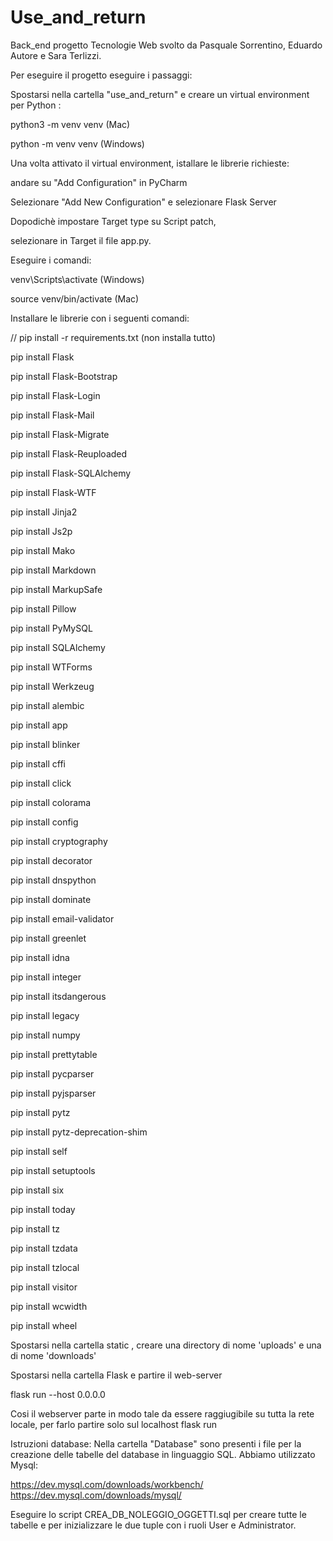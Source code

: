 # Use_and_return
Back_end progetto Tecnologie Web svolto da Pasquale Sorrentino, Eduardo Autore e Sara Terlizzi.

Per eseguire il progetto eseguire i passaggi:

Spostarsi nella cartella "use_and_return" e creare un virtual environment per Python :

python3 -m venv venv (Mac)

python -m venv venv (Windows)

Una volta attivato il virtual environment, istallare le librerie richieste:

andare su "Add Configuration" in PyCharm

Selezionare "Add New Configuration" e selezionare Flask Server

Dopodichè impostare Target type su Script patch,

selezionare in Target il file app.py.

Eseguire i comandi:

venv\Scripts\activate (Windows)

source venv/bin/activate (Mac)

Installare le librerie con i seguenti comandi:

// pip install -r requirements.txt (non installa tutto)

pip install Flask

pip install Flask-Bootstrap

pip install Flask-Login

pip install Flask-Mail

pip install Flask-Migrate

pip install Flask-Reuploaded

pip install Flask-SQLAlchemy

pip install Flask-WTF

pip install Jinja2

pip install Js2p

pip install Mako

pip install Markdown

pip install MarkupSafe

pip install Pillow

pip install PyMySQL

pip install SQLAlchemy

pip install WTForms

pip install Werkzeug

pip install alembic

pip install app

pip install blinker

pip install cffi

pip install click

pip install colorama

pip install config

pip install cryptography

pip install decorator

pip install dnspython

pip install dominate

pip install email-validator

pip install greenlet

pip install idna

pip install integer

pip install itsdangerous

pip install legacy

pip install numpy

pip install prettytable

pip install pycparser

pip install pyjsparser

pip install pytz

pip install pytz-deprecation-shim

pip install self

pip install setuptools

pip install six

pip install today

pip install tz

pip install tzdata

pip install tzlocal

pip install visitor

pip install wcwidth

pip install wheel

Spostarsi nella cartella static , creare una directory di nome 'uploads' e una di nome 'downloads'  

Spostarsi nella cartella Flask e partire il web-server

flask run --host 0.0.0.0

Cosi il webserver parte in modo tale da essere raggiugibile su tutta la rete locale, per farlo partire solo sul localhost 
flask run


Istruzioni database:
Nella cartella "Database" sono presenti i file per la creazione delle tabelle del database in linguaggio SQL.
Abbiamo utilizzato Mysql:

https://dev.mysql.com/downloads/workbench/
https://dev.mysql.com/downloads/mysql/

Eseguire lo script CREA_DB_NOLEGGIO_OGGETTI.sql per creare tutte le tabelle e per inizializzare le due tuple con i ruoli User e Administrator.
